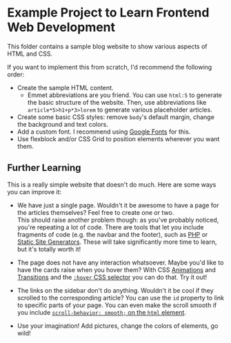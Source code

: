 # Example Project to Learn Frontend Web Development

This folder contains a sample blog website to show various aspects of HTML and CSS.

If you want to implement this from scratch, I'd recommend the following order:

- Create the sample HTML content.
  - Emmet abbreviations are you friend.
    You can use `html:5` to generate the basic structure of the website.
    Then, use abbreviations like `article*5>h1+p*3>lorem` to generate various placeholder articles.
- Create some basic CSS styles: remove `body`'s default margin, change the background and text colors.
- Add a custom font. I recommend using [Google Fonts](https://fonts.google.com) for this.
- Use flexblock and/or CSS Grid to position elements wherever you want them.

## Further Learning

This is a really simple website that doesn't do much.
Here are some ways you can improve it:

- We have just a single page.
  Wouldn't it be awesome to have a page for the articles themselves? Feel free to create one or two.  
  This should raise another problem though: as you've probably noticed, you're repeating a lot of code.
  There are tools that let you include fragments of code (e.g. the navbar and the footer), such as [PHP](https://www.php.net/) or [Static Site Generators](https://jamstack.org/generators/).
  These will take significantly more time to learn, but it's totally worth it!

- The page does not have any interaction whatsoever.
  Maybe you'd like to have the cards raise when you hover them?
  With CSS [Animations](https://www.w3schools.com/css/css3_animations.asp) and
  [Transitions](https://www.w3schools.com/css/css3_transitions.asp) and the
  [`:hover` CSS selector](https://www.w3schools.com/cssref/sel_hover.asp) you can do that. Try it out!

- The links on the sidebar don't do anything.
  Wouldn't it be cool if they scrolled to the corresponding article?
  You can use the `id` property to link to specific parts of your page.
  You can even make the scroll smooth if you include [`scroll-behavior: smooth;` on the `html` element](https://css-tricks.com/almanac/properties/s/scroll-behavior/).

- Use your imagination! Add pictures, change the colors of elements, go wild!
